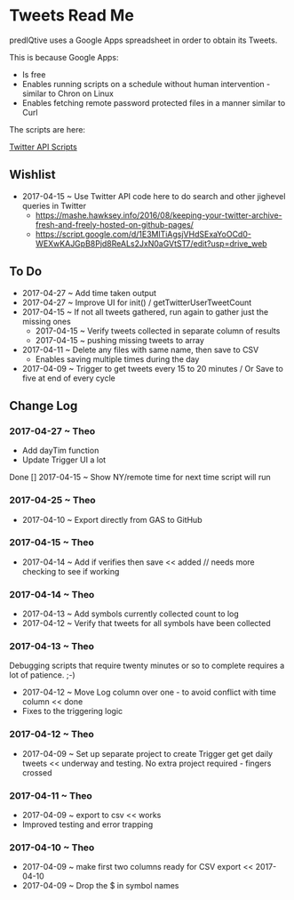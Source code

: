 <span style=display:none; >[You are now in a GitHub source code view - click this link to view Read Me file as a web page]( http://predIQtiv.github.io/ "View file as a web page." )
</span>


Tweets Read Me
===


predIQtive uses a Google Apps spreadsheet in order to obtain its Tweets.

This is because Google Apps:

* Is free
* Enables running scripts on a schedule without human intervention - similar to Chron on Linux
* Enables fetching remote password protected files in a manner similar to Curl

The scripts are here:

[Twitter API Scripts]( https://docs.google.com/spreadsheets/d/1ySMstriI4Fb93CXp8_dF1FKK9dJXvuzMmjyHzpRN5KY/edit#gid=0 )

## Wishlist

* 2017-04-15 ~ Use Twitter API code here to do search and other jighevel queries in Twitter
	* https://mashe.hawksey.info/2016/08/keeping-your-twitter-archive-fresh-and-freely-hosted-on-github-pages/
	* https://script.google.com/d/1E3MlTiAgsjVHdSExaYoOCd0-WEXwKAJGpB8Pjd8ReALs2JxN0aGVtST7/edit?usp=drive_web

## To Do

* 2017-04-27 ~ Add time taken output
* 2017-04-27 ~ Improve UI for init() / getTwitterUserTweetCount
* 2017-04-15 ~ If not all tweets gathered, run again to gather just the missing ones
	* 2017-04-15 ~ Verify tweets collected in separate column of results
	* 2017-04-15 ~ pushing missing tweets to array
* 2017-04-11 ~ Delete any files with same name, then save to CSV
	* Enables saving multiple times during the day
* 2017-04-09 ~ Trigger to get tweets every 15 to 20 minutes  / Or Save to five at end of every cycle



## Change Log


### 2017-04-27 ~ Theo


* Add dayTim function
* Update Trigger UI a lot

Done
[] 2017-04-15 ~ Show NY/remote time for next time script will run

### 2017-04-25 ~ Theo

* 2017-04-10 ~ Export directly from GAS to GitHub

### 2017-04-15 ~ Theo

* 2017-04-14 ~ Add if verifies then save << added // needs more checking to see if working

### 2017-04-14 ~ Theo

* 2017-04-13 ~ Add symbols currently collected count to log
* 2017-04-12 ~ Verify that tweets for all symbols have been collected


### 2017-04-13 ~ Theo

Debugging scripts that require twenty minutes or so to complete requires a lot of patience. ;-)

* 2017-04-12 ~ Move Log column over one - to avoid conflict with time column << done
* Fixes to the triggering logic

### 2017-04-12 ~ Theo

* 2017-04-09 ~ Set up separate project to create Trigger get get daily tweets << underway and testing. No extra project required - fingers crossed


### 2017-04-11 ~ Theo

* 2017-04-09 ~ export to csv << works
* Improved testing and error trapping


### 2017-04-10 ~ Theo

* 2017-04-09 ~ make first two columns ready for CSV export << 2017-04-10
* 2017-04-09 ~ Drop the $ in symbol names

